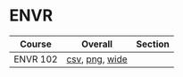 # ENVR

| Course | Overall | Section |
| ------ | ------- | ------- |
| ENVR 102 | [csv](https://github.com/UCSD-Historical-Enrollment-Data/2025Summer2/blob/main/overall/ENVR%20102.csv), [png](https://raw.githubusercontent.com/UCSD-Historical-Enrollment-Data/2025Summer2/main/plot_overall/ENVR%20102.png), [wide](https://raw.githubusercontent.com/UCSD-Historical-Enrollment-Data/2025Summer2/main/plot_overall_wide/ENVR%20102.png) |  |
